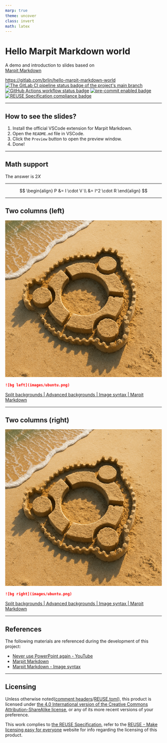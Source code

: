 ```yaml
---
marp: true
theme: uncover
class: invert
math: latex
---
```


# Hello Marpit Markdown world

A demo and introduction to slides based on  
[Marpit Markdown](https://marpit.marp.app/markdown)

<https://gitlab.com/brlin/hello-marpit-markdown-world>  
[![The GitLab CI pipeline status badge of the project's `main` branch](https://gitlab.com/brlin/hello-marpit-markdown-world/badges/main/pipeline.svg?ignore_skipped=true "Click here to check out the comprehensive status of the GitLab CI pipelines")](https://gitlab.com/brlin/hello-marpit-markdown-world/-/pipelines) [![GitHub Actions workflow status badge](https://github.com/brlin-tw/hello-marpit-markdown-world/actions/workflows/check-potential-problems.yml/badge.svg "GitHub Actions workflow status")](https://github.com/brlin-tw/hello-marpit-markdown-world/actions/workflows/check-potential-problems.yml) [![pre-commit enabled badge](https://img.shields.io/badge/pre--commit-enabled-brightgreen?logo=pre-commit&logoColor=white "This project uses pre-commit to check potential problems")](https://pre-commit.com/) [![REUSE Specification compliance badge](https://api.reuse.software/badge/gitlab.com/brlin/hello-marpit-markdown-world "This project complies to the REUSE specification to decrease software licensing costs")](https://api.reuse.software/info/gitlab.com/brlin/hello-marpit-markdown-world)

---

## How to see the slides?

1. Install the official VSCode extension for Marpit Markdown.
1. Open the `README.md` file in VSCode.
1. Click the `Preview` button to open the preview window.
1. Done!

---

## Math support

The answer is $2X$

<hr>

$$
\begin{align}
P &= I \cdot V \\
  &= I^2 \cdot R
\end{align}
$$

---

## Two columns (left)

![bg left](images/ubuntu.png)

```markdown
![bg left](images/ubuntu.png)
```

[Split backgrounds | Advanced backgrounds | Image syntax | Marpit Markdown](https://marpit.marp.app/image-syntax?id=split-backgrounds)

---

## Two columns (right)

![bg right](images/ubuntu.png)

```markdown
![bg right](images/ubuntu.png)
```

[Split backgrounds | Advanced backgrounds | Image syntax | Marpit Markdown](https://marpit.marp.app/image-syntax?id=split-backgrounds)

---

## References

The following materials are referenced during the development of this project:

- [Never use PowerPoint again - YouTube](https://www.youtube.com/watch?v=EzQ-p41wNEE)
- [Marpit Markdown](https://marpit.marp.app/markdown)
- [Marpit Markdown - Image syntax](https://marpit.marp.app/image-syntax)

---

## Licensing

Unless otherwise noted([comment headers](https://reuse.software/spec-3.3/#comment-headers)/[REUSE.toml](https://reuse.software/spec-3.3/#reusetoml)), this product is licensed under [the 4.0 International version of the Creative Commons Attribution-ShareAlike license](https://creativecommons.org/licenses/by-sa/4.0/), or any of its more recent versions of your preference.

This work complies to [the REUSE Specification](https://reuse.software/spec/), refer to the [REUSE - Make licensing easy for everyone](https://reuse.software/) website for info regarding the licensing of this product.
